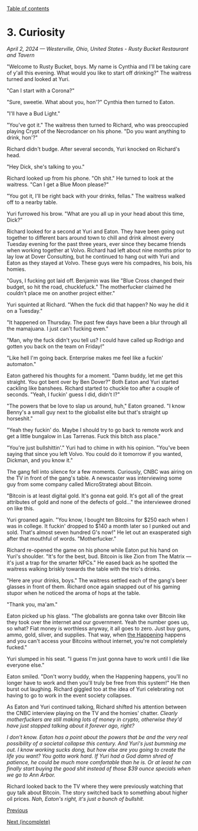 [Table of contents](./README.md#table-of-contents)

# 3. Curiosity
*April 2, 2024 — Westerville, Ohio, United States - Rusty Bucket Restaurant and Tavern*

"Welcome to Rusty Bucket, boys. My name is Cynthia and I'll be taking care of y'all this evening. What would you like to start off drinking?" The waitress turned and looked at Yuri. 

"Can I start with a Corona?"

"Sure, sweetie. What about you, hon'?" Cynthia then turned to Eaton. 

"I'll have a Bud Light."

"You've got it." The waitress then turned to Richard, who was preoccupied playing Crypt of the Necrodancer on his phone. "Do you want anything to drink, hon'?"

Richard didn't budge. After several seconds, Yuri knocked on Richard's head.

"Hey Dick, she's talking to you."

Richard looked up from his phone. "Oh shit." He turned to look at the waitress. "Can I get a Blue Moon please?"

"You got it, I'll be right back with your drinks, fellas." The waitress walked off to a nearby table.

Yuri furrowed his brow. "What are you all up in your head about this time, Dick?"

Richard looked for a second at Yuri and Eaton. They have been going out together to different bars around town to chill and drink almost every Tuesday evening for the past three years, ever since they became friends when working together at Volvo. Richard had left about nine months prior to lay low at Dover Consulting, but he continued to hang out with Yuri and Eaton as they stayed at Volvo. These guys were his compadres, his bois, his homies. 

"Guys, I fucking got laid off. Benjamin was like \"Blue Cross changed their budget, so hit the road, chucklefuck.\" The motherfucker claimed he couldn't place me on another project either."

Yuri squinted at Richard. "When the fuck did that happen? No way he did it on a Tuesday."

"It happened on Thursday. The past few days have been a blur through all the mamajuana. I just can't fucking even." 

"Man, why the fuck didn't you tell us? I could have called up Rodrigo and gotten you back on the team on Friday!"

"Like hell I'm going back. Enterprise makes me feel like a fuckin' automaton."

Eaton gathered his thoughts for a moment. "Damn buddy, let me get this straight. You got bent over by Ben Dover?" Both Eaton and Yuri started cackling like banshees. Richard started to chuckle too after a couple of seconds. "Yeah, I fuckin' guess I did, didn't I?"

"The powers that be love to slap us around, huh," Eaton groaned. "I know Benny's a small guy next to the globalist elite but that's straight up horseshit."

"Yeah they fuckin' do. Maybe I should try to go back to remote work and get a little bungalow in Las Tarrenas. Fuck this bitch ass place."

"You're just bullshittin'." Yuri had to chime in with his opinion. "You've been saying that since you left Volvo. You could do it tomorrow if you wanted, Dickman, and you know it."

The gang fell into silence for a few moments. Curiously, CNBC was airing on the TV in front of the gang's table. A newscaster was interviewing some guy from some company called MicroStrategi about Bitcoin.

"Bitcoin is at least digital gold. It's gonna eat gold. It's got all of the great attributes of gold and none of the defects of gold..." the interviewee droned on like this.

Yuri groaned again. "You know, I bought ten Bitcoins for $250 each when I was in college. It fuckin' dropped to $140 a month later so I punked out and sold. That's almost seven hundred G's now!" He let out an exasperated sigh after that mouthful of words. "Motherfucker."

Richard re-opened the game on his phone while Eaton put his hand on Yuri's shoulder. "It's for the best, bud. Bitcoin is like Zion from The Matrix — it's just a trap for the smarter NPCs." He eased back as he spotted the waitress walking briskly towards the table with the trio's drinks. 

"Here are your drinks, boys." The waitress settled each of the gang's beer glasses in front of them. Richard once again snapped out of his gaming stupor when he noticed the aroma of hops at the table. 

"Thank you, ma'am."

Eaton picked up his glass. "The globalists are gonna take over Bitcoin like they took over the internet and our government. Yeah the number goes up, so what? Fiat money is worthless anyway, it all goes to zero. Just buy guns, ammo, gold, sliver, and supplies. That way, when [the Happening](## "The Happening refers not to the poorly-received 2008 thriller film, but to a theoretical complete breakdown of modern society, whether through a single cataclysmic event or a series of degradations and failures in the global economic and communication network. Its definition was popularized on 4chan.") happens and you can't access your Bitcoins without internet, you're not completely fucked."
<!-- The Happening refers not to the poorly-received 2008 thriller film, but to a theoretical complete breakdown of modern society, whether through a single cataclysmic event or a series of degradations and failures in the global economic and communication network. Its definition was popularized on 4chan. -->

Yuri slumped in his seat. "I guess I'm just gonna have to work until I die like everyone else."

Eaton smiled. "Don't worry buddy, when the Happening happens, you'll no longer have to work and then you'll truly be free from this system!" He then burst out laughing. Richard giggled too at the idea of Yuri celebrating not having to go to work in the event society collapses. 

As Eaton and Yuri continued talking, Richard shifted his attention between the CNBC interview playing on the TV and the homies' chatter. *Clearly motherfuckers are still making lots of money in crypto, otherwise they'd have just stopped talking about it forever ago, right?*

*I don't know. Eaton has a point about the powers that be and the very real possibility of a societal collapse this century. And Yuri's just bumming me out. I know working sucks dong, but how else are you going to create the life you want? You gotta work hard. If Yuri had a God damn shred of patience, he could be much more comfortable than he is. Or at least he can finally start buying the good shit instead of those $39 ounce specials when we go to Ann Arbor.*

Richard looked back to the TV where they were previously watching that guy talk about Bitcoin. The story switched back to something about higher oil prices. *Nah, Eaton's right, it's just a bunch of bullshit.*

[Previous](./2.descent.md)

[Next (incomplete)](./4.crash.md)